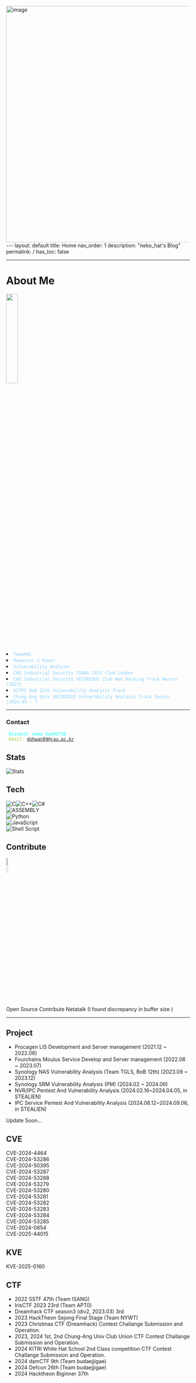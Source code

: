 <img width="652" height="646" alt="image" src="https://github.com/user-attachments/assets/dea75fe5-84af-4f50-9949-307339ee8d4d" />---
layout: default
title: Home
nav_order: 1
description: "neko_hat's Blog"
permalink: /
has_toc: false

---

# About Me
<div>
  <div>
    <img src="assets/images/avatar.png" width="25%"/>
  </div>
  <div>
  <ui>
    <li><code style="color : LightSkyBlue">TeamH4C</code></li>
    <li><code style="color : LightSkyBlue">Reverser & Pwner</code></li>
    <li><code style="color : LightSkyBlue">Vulnerability Analyzer</code></li>
    <li><code style="color : LightSkyBlue">CAU Industrial Security ISANG 2023 Club Leader</code></li>
    <li><code style="color : LightSkyBlue">CAU Industrial Security SECURIOUS Club Web Hacking Track Mentor (2023)</code></li>
    <li><code style="color : LightSkyBlue">KITRI BoB 12th Vulnerability Analysis Track</code></li>
    <li><code style="color : LightSkyBlue">Chung-Ang Univ SECURIOUS Vulnerability Analysis Track Senior (2024.03 ~ )</code></li>
    </ui>
  </div>
</div>

---
### Contact
<code style="color : Cyan"> Discord: neko_hat#1736</code>  
<code style="color : YellowGreen"> Email: dohwan09@cau.ac.kr</code>

## Stats

![Stats](https://github-readme-stats.vercel.app/api?username=neko-hat&show_icons=true&theme=material-palenight&hide_border=true&bg_color=20232a&icon_color=58A6FF&text_color=fff&title_color=58A6FF&count_private=true)


## Tech
![C](https://img.shields.io/badge/c-%2300599C.svg?style=for-the-badge&logo=c&logoColor=white)![C++](https://img.shields.io/badge/c++-%2300599C.svg?style=for-the-badge&logo=c%2B%2B&logoColor=white)![C#](https://img.shields.io/badge/c%23-%23239120.svg?style=for-the-badge&logo=csharp&logoColor=white)  
![ASSEMBLY](https://img.shields.io/badge/_-ASM-6E4C13.svg?style=for-the-badge)  
![Python](https://img.shields.io/badge/python-3670A0?style=for-the-badge&logo=python&logoColor=ffdd54)  
![JavaScript](https://img.shields.io/badge/javascript-%23323330.svg?style=for-the-badge&logo=javascript&logoColor=%23F7DF1E)  
![Shell Script](https://img.shields.io/badge/shell_script-%23121011.svg?style=for-the-badge&logo=gnu-bash&logoColor=white)

## Contribute
<a href="https://github.com/Netatalk/netatalk/commit/3ef2274a0d477fdab63b31bddd3009677409b9c7"><img src="https://upload.wikimedia.org/wikipedia/commons/thumb/6/68/Netatalk_logo.svg/800px-Netatalk_logo.svg.png" width="10%" />
</a>

Open Source Contribute Netatalk (I found discrepancy in buffer size )

---  
## Project
* Procagen LIS Development  and Server management (2021.12 ~ 2022.06)
* Fourchains Moulus Service Develop and Server management (2022.06 ~ 2023.07)
* Synology NAS Vulnerability Analysis (Team TGLS, BoB 12th) (2023.09 ~ 2023.12)
* Synology SRM Vulnerability Analysis (PM) (2024.02 ~ 2024.06)
* NVR/IPC Pentest And Vulnerability Analysis (2024.02.16~2024.04.05, in STEALIEN)
* IPC Service Pentest And Vulnerability Analysis (2024.08.12~2024.09.06, in STEALIEN)  

Update Soon...
## CVE

CVE-2024-4464  
CVE-2024-53286    
CVE-2024-50395   
CVE-2024-53287   
CVE-2024-53288   
CVE-2024-53279   
CVE-2024-53280  
CVE-2024-53281   
CVE-2024-53282  
CVE-2024-53283  
CVE-2024-53284  
CVE-2024-53285  
CVE-2024-0854  
CVE-2025-44015   

## KVE
KVE-2025-0160  

## CTF
* 2022 SSTF 47th (Team ISANG)
* IrisCTF 2023 23rd (Team APT0)
* Dreamhack CTF season3 (div2, 2023.03) 3rd
* 2023 HackTheon Sejong Final Stage (Team NYWT)
* 2023 Christmas CTF (Dreamhack) Contest Challange Submission and Operation.
* 2023, 2024 1st, 2nd Chung-Ang Univ Club Union CTF Contest Challange Submission and Operation.
* 2024 KITRI White Hat School 2nd Class competition CTF Contest Challange Submission and Operation.
* 2024 damCTF 9th (Team budaejjigae)
* 2024 Defcon 26th (Team budaejjigae)
* 2024 Hacktheon Biginner 37th
